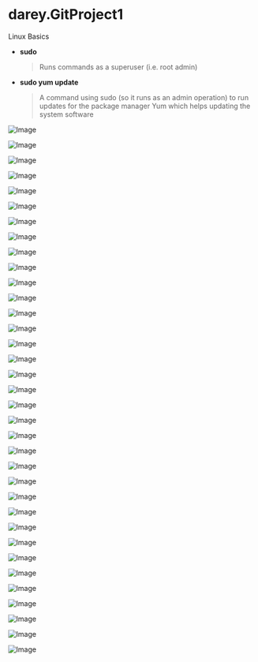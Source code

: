 # darey.GitProject1
Linux Basics

- **sudo**
  > Runs commands as a superuser (i.e. root admin)

- **sudo yum update**
  > A command using sudo (so it runs as an admin operation) to run updates for the package manager Yum which helps updating the system software

![Image](Images/Screenshot%2023-10-11%at%22.04.40.png)

![Image](Images/Screenshot%2023-10-11%at%22.09.54.png)

![Image](Images/Screenshot%2023-10-11%at%22.21.55.png)

![Image](Images/Screenshot%2023-10-11%at%22.22.35.png)

![Image](Images/Screenshot%2023-10-11%at%22.23.41.png)

![Image](Images/Screenshot%2023-10-11%at%22.24.27.png)

![Image](Images/Screenshot%2023-10-11%at%22.24.49.png)

![Image](Images/Screenshot%2023-10-11%at%22.26.34.png)

![Image](Images/Screenshot%2023-10-11%at%22.32.57.png)

![Image](Images/Screenshot%2023-10-11%at%22.34.52.png)

![Image](Images/Screenshot%2023-10-11%at%22.35.20.png)

![Image](Images/Screenshot%2023-10-11%at%22.37.20.png)

![Image](Images/Screenshot%2023-10-11%at%22.41.35.png)

![Image](Images/Screenshot%2023-10-11%at%23.02.30.png)

![Image](Images/Screenshot%2023-10-11%at%23.06.24.png)

![Image](Images/Screenshot%2023-10-11%at%23.09.05.png)

![Image](Images/Screenshot%2023-10-11%at%23.17.21.png)

![Image](Images/Screenshot%2023-10-11%at%23.18.13.png)

![Image](Images/Screenshot%2023-10-11%at%23.19.44.png)

![Image](Images/Screenshot%2023-10-11%at%23.37.32.png)

![Image](Images/Screenshot%2023-10-11%at%23.38.14.png)

![Image](Images/Screenshot%2023-10-11%at%23.38.23.png)

![Image](Images/Screenshot%2023-10-11%at%23.38.45.png)

![Image](Images/Screenshot%2023-10-11%at%23.39.12.png)

![Image](Images/Screenshot%2023-10-11%at%23.39.21.png)

![Image](Images/Screenshot%2023-10-11%at%23.39.40.png)

![Image](Images/Screenshot%2023-10-11%at%23.41.10.png)

![Image](Images/Screenshot%2023-10-11%at%23.41.18.png)

![Image](Images/Screenshot%2023-10-11%at%23.43.04.png)

![Image](Images/Screenshot%2023-10-11%at%23.43.17.png)

![Image](Images/Screenshot%2023-10-11%at%23.50.23.png)

![Image](Images/Screenshot%2023-10-11%at%23.51.42.png)

![Image](Images/Screenshot%2023-10-11%at%23.52.01.png)

![Image](Images/Screenshot%2023-10-12%at%00.16.07.png)

![Image](Images/Screenshot%2023-10-12%at%00.16.35.png)
